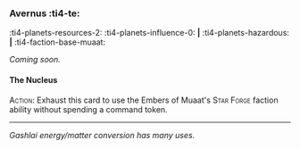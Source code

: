 ### Avernus :ti4-te:

:ti4-planets-resources-2: :ti4-planets-influence-0: __|__ :ti4-planets-hazardous: __|__ :ti4-faction-base-muaat:

_Coming soon._

#### The Nucleus

<span style="font-variant:small-caps;">Action</span>: Exhaust this card to use the Embers of Muaat's <span style="font-variant:small-caps;">Star Forge</span> faction ability without spending a command token.

---

_Gashlai energy/matter conversion has many uses._
